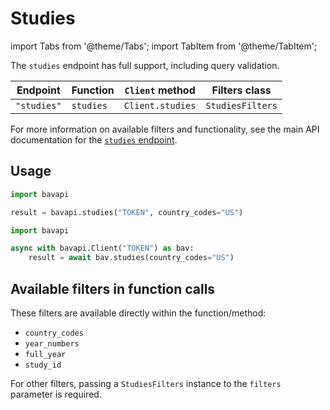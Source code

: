 # Studies

import Tabs from '@theme/Tabs';
import TabItem from '@theme/TabItem';

The `studies` endpoint has full support, including query validation.

| Endpoint    | Function  | `Client` method  | Filters class    |
| ----------- | --------- | ---------------- | ---------------- |
| `"studies"` | `studies` | `Client.studies` | `StudiesFilters` |

For more information on available filters and functionality, see the main API documentation for the [`studies` endpoint](https://developer.wppbav.com/docs/2.x/core-resources/studies).

## Usage

<Tabs>
  <TabItem value="sync" label="Sync" default>

```py title="Using top-level functions"
import bavapi

result = bavapi.studies("TOKEN", country_codes="US")
```

  </TabItem>
  <TabItem value="async" label="Async">

```py title="Using Client asynchronously"
import bavapi

async with bavapi.Client("TOKEN") as bav:
    result = await bav.studies(country_codes="US")
```

  </TabItem>
</Tabs>

## Available filters in function calls

These filters are available directly within the function/method:

- `country_codes`
- `year_numbers`
- `full_year`
- `study_id`

For other filters, passing a `StudiesFilters` instance to the `filters` parameter is required.
